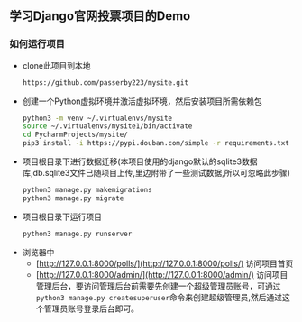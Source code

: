 ## 学习Django官网投票项目的Demo
### 如何运行项目
* clone此项目到本地
    ```bash
    https://github.com/passerby223/mysite.git
    ```
* 创建一个Python虚拟环境并激活虚拟环境，然后安装项目所需依赖包
    ```bash
    python3 -m venv ~/.virtualenvs/mysite
    source ~/.virtualenvs/mysite1/bin/activate
    cd PycharmProjects/mysite/
    pip3 install -i https://pypi.douban.com/simple -r requirements.txt
    ```
* 项目根目录下进行数据迁移(本项目使用的django默认的sqlite3数据库,db.sqlite3文件已随项目上传,里边附带了一些测试数据,所以可忽略此步骤)
    ```bash
    python3 manage.py makemigrations
    python3 manage.py migrate
    ```
* 项目根目录下运行项目
    ```bash
    python3 manage.py runserver
    ```
* 浏览器中
    * [http://127.0.0.1:8000/polls/](http://127.0.0.1:8000/polls/) 访问项目首页
    * [http://127.0.0.1:8000/admin/](http://127.0.0.1:8000/admin/) 访问项目管理后台，要访问管理后台前需要先创建一个超级管理员账号，可通过`python3 manage.py createsuperuser`命令来创建超级管理员,然后通过这个管理员账号登录后台即可。
